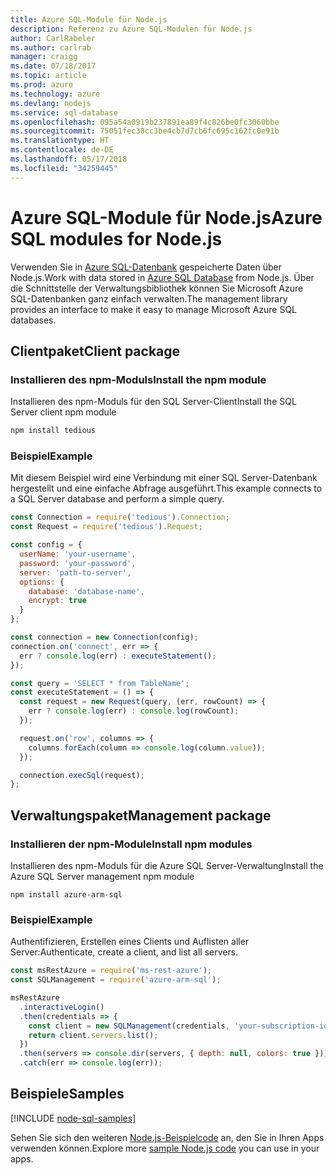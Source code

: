 ```yaml
---
title: Azure SQL-Module für Node.js
description: Referenz zu Azure SQL-Modulen für Node.js
author: CarlRabeler
ms.author: carlrab
manager: craigg
ms.date: 07/18/2017
ms.topic: article
ms.prod: azure
ms.technology: azure
ms.devlang: nodejs
ms.service: sql-database
ms.openlocfilehash: 095a54a0919b237891ea89f4c826be0fc3060bbe
ms.sourcegitcommit: 75051fec38cc3be4cb7d7cb6fc695c162fc0e91b
ms.translationtype: HT
ms.contentlocale: de-DE
ms.lasthandoff: 05/17/2018
ms.locfileid: "34259445"
---
```

# <a name="azure-sql-modules-for-nodejs"></a><span data-ttu-id="19905-103">Azure SQL-Module für Node.js</span><span class="sxs-lookup"><span data-stu-id="19905-103">Azure SQL modules for Node.js</span></span>

<span data-ttu-id="19905-104">Verwenden Sie in [Azure SQL-Datenbank](https://docs.microsoft.com/azure/sql-database/sql-database-technical-overview) gespeicherte Daten über Node.js.</span><span class="sxs-lookup"><span data-stu-id="19905-104">Work with data stored in [Azure SQL Database](https://docs.microsoft.com/azure/sql-database/sql-database-technical-overview) from Node.js.</span></span>
<span data-ttu-id="19905-105">Über die Schnittstelle der Verwaltungsbibliothek können Sie Microsoft Azure SQL-Datenbanken ganz einfach verwalten.</span><span class="sxs-lookup"><span data-stu-id="19905-105">The management library provides an interface to make it easy to manage Microsoft Azure SQL databases.</span></span>

## <a name="client-package"></a><span data-ttu-id="19905-106">Clientpaket</span><span class="sxs-lookup"><span data-stu-id="19905-106">Client package</span></span>

### <a name="install-the-npm-module"></a><span data-ttu-id="19905-107">Installieren des npm-Moduls</span><span class="sxs-lookup"><span data-stu-id="19905-107">Install the npm module</span></span>

<span data-ttu-id="19905-108">Installieren des npm-Moduls für den SQL Server-Client</span><span class="sxs-lookup"><span data-stu-id="19905-108">Install the SQL Server client npm module</span></span>

```bash
npm install tedious
```

### <a name="example"></a><span data-ttu-id="19905-109">Beispiel</span><span class="sxs-lookup"><span data-stu-id="19905-109">Example</span></span>

<span data-ttu-id="19905-110">Mit diesem Beispiel wird eine Verbindung mit einer SQL Server-Datenbank hergestellt und eine einfache Abfrage ausgeführt.</span><span class="sxs-lookup"><span data-stu-id="19905-110">This example connects to a SQL Server database and perform a simple query.</span></span>

```javascript
const Connection = require('tedious').Connection;
const Request = require('tedious').Request;

const config = {
  userName: 'your-username',
  password: 'your-password',
  server: 'path-to-server',
  options: {
    database: 'database-name',
    encrypt: true
  }
};

const connection = new Connection(config);
connection.on('connect', err => {
  err ? console.log(err) : executeStatement();
});

const query = 'SELECT * from TableName';
const executeStatement = () => {
  const request = new Request(query, (err, rowCount) => {
    err ? console.log(err) : console.log(rowCount);
  });

  request.on('row', columns => {
    columns.forEach(column => console.log(column.value));
  });

  connection.execSql(request);
};
```

## <a name="management-package"></a><span data-ttu-id="19905-111">Verwaltungspaket</span><span class="sxs-lookup"><span data-stu-id="19905-111">Management package</span></span>

### <a name="install-npm-modules"></a><span data-ttu-id="19905-112">Installieren der npm-Module</span><span class="sxs-lookup"><span data-stu-id="19905-112">Install npm modules</span></span>

<span data-ttu-id="19905-113">Installieren des npm-Moduls für die Azure SQL Server-Verwaltung</span><span class="sxs-lookup"><span data-stu-id="19905-113">Install the Azure SQL Server management npm module</span></span>

```
npm install azure-arm-sql
```   

### <a name="example"></a><span data-ttu-id="19905-114">Beispiel</span><span class="sxs-lookup"><span data-stu-id="19905-114">Example</span></span>

<span data-ttu-id="19905-115">Authentifizieren, Erstellen eines Clients und Auflisten aller Server:</span><span class="sxs-lookup"><span data-stu-id="19905-115">Authenticate, create a client, and list all servers.</span></span>

```javascript
const msRestAzure = require('ms-rest-azure');
const SQLManagement = require('azure-arm-sql');

msRestAzure
  .interactiveLogin()
  .then(credentials => {
    const client = new SQLManagement(credentials, 'your-subscription-id');
    return client.servers.list();
  })
  .then(servers => console.dir(servers, { depth: null, colors: true }))
  .catch(err => console.log(err));
```

## <a name="samples"></a><span data-ttu-id="19905-116">Beispiele</span><span class="sxs-lookup"><span data-stu-id="19905-116">Samples</span></span>

[!INCLUDE [node-sql-samples](../docs-ref-conceptual/includes/sql-samples.md)]

<span data-ttu-id="19905-117">Sehen Sie sich den weiteren [Node.js-Beispielcode](https://azure.microsoft.com/resources/samples/?platform=nodejs) an, den Sie in Ihren Apps verwenden können.</span><span class="sxs-lookup"><span data-stu-id="19905-117">Explore more [sample Node.js code](https://azure.microsoft.com/resources/samples/?platform=nodejs) you can use in your apps.</span></span>
